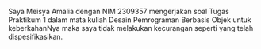 Saya Meisya Amalia dengan NIM 2309357 mengerjakan soal Tugas Praktikum 1
dalam mata kuliah Desain Pemrograman Berbasis Objek untuk keberkahanNya maka 
saya tidak melakukan kecurangan seperti yang telah dispesifikasikan.

